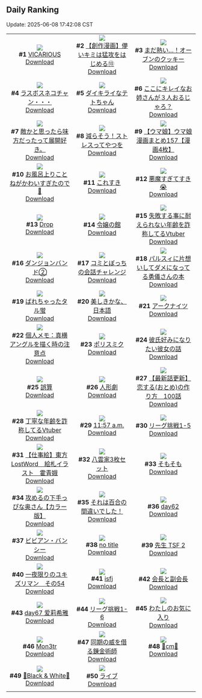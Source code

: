 ## Daily Ranking
Update: 2025-06-08 17:42:08 CST

|      |      |      |
| :----: | :----: | :----: |
| ![](https://i.pixiv.re/c/240x480/img-master/img/2025/06/06/00/00/12/131219314_p0_master1200.jpg)<br>**#1** [VICARIOUS](https://www.pixiv.net/artworks/131219314)<br>[Download](https://i.pixiv.re/img-original/img/2025/06/06/00/00/12/131219314_p0.png) | ![](https://i.pixiv.re/c/240x480/img-master/img/2025/06/06/00/04/37/131219914_p0_master1200.jpg)<br>**#2** [【創作漫画】儚いキミは猛攻をはじめる⑬](https://www.pixiv.net/artworks/131219914)<br>[Download](https://i.pixiv.re/img-original/img/2025/06/06/00/04/37/131219914_p0.jpg) | ![](https://i.pixiv.re/c/240x480/img-master/img/2025/06/06/07/30/02/131228773_p0_master1200.jpg)<br>**#3** [まだ熱い…！オーブンのクッキー](https://www.pixiv.net/artworks/131228773)<br>[Download](https://i.pixiv.re/img-original/img/2025/06/06/07/30/02/131228773_p0.jpg) |
| ![](https://i.pixiv.re/c/240x480/img-master/img/2025/06/07/00/01/49/131256103_p0_master1200.jpg)<br>**#4** [ラスボスネコチャン・・・](https://www.pixiv.net/artworks/131256103)<br>[Download](https://i.pixiv.re/img-original/img/2025/06/07/00/01/49/131256103_p0.jpg) | ![](https://i.pixiv.re/c/240x480/img-master/img/2025/06/06/18/05/55/131241416_p0_master1200.jpg)<br>**#5** [ダイキライなテトちゃん](https://www.pixiv.net/artworks/131241416)<br>[Download](https://i.pixiv.re/img-original/img/2025/06/06/18/05/55/131241416_p0.jpg) | ![](https://i.pixiv.re/c/240x480/img-master/img/2025/06/06/00/00/30/131219457_p0_master1200.jpg)<br>**#6** [ここにキレイなお姉さんが３人おるじゃろ？](https://www.pixiv.net/artworks/131219457)<br>[Download](https://i.pixiv.re/img-original/img/2025/06/06/00/00/30/131219457_p0.jpg) |
| ![](https://i.pixiv.re/c/240x480/img-master/img/2025/06/06/21/31/11/131249430_p0_master1200.jpg)<br>**#7** [敵かと思ったら味方だったって展開好き。](https://www.pixiv.net/artworks/131249430)<br>[Download](https://i.pixiv.re/img-original/img/2025/06/06/21/31/11/131249430_p0.jpg) | ![](https://i.pixiv.re/c/240x480/img-master/img/2025/06/06/00/00/35/131219486_p0_master1200.jpg)<br>**#8** [減らそう！ストレスってやつを](https://www.pixiv.net/artworks/131219486)<br>[Download](https://i.pixiv.re/img-original/img/2025/06/06/00/00/35/131219486_p0.jpg) | ![](https://i.pixiv.re/c/240x480/img-master/img/2025/06/06/00/00/43/131219524_p0_master1200.jpg)<br>**#9** [【ウマ娘】ウマ娘漫画まとめ157【漫画4枚】](https://www.pixiv.net/artworks/131219524)<br>[Download](https://i.pixiv.re/img-original/img/2025/06/06/00/00/43/131219524_p0.jpg) |
| ![](https://i.pixiv.re/c/240x480/img-master/img/2025/06/06/00/00/23/131219415_p0_master1200.jpg)<br>**#10** [お風呂上りことねがかわいすぎたので🙏](https://www.pixiv.net/artworks/131219415)<br>[Download](https://i.pixiv.re/img-original/img/2025/06/06/00/00/23/131219415_p0.jpg) | ![](https://i.pixiv.re/c/240x480/img-master/img/2025/06/06/00/00/12/131219316_p0_master1200.jpg)<br>**#11** [これすき](https://www.pixiv.net/artworks/131219316)<br>[Download](https://i.pixiv.re/img-original/img/2025/06/06/00/00/12/131219316_p0.jpg) | ![](https://i.pixiv.re/c/240x480/img-master/img/2025/06/06/00/00/16/131219364_p0_master1200.jpg)<br>**#12** [悪魔すぎてすき😭](https://www.pixiv.net/artworks/131219364)<br>[Download](https://i.pixiv.re/img-original/img/2025/06/06/00/00/16/131219364_p0.jpg) |
| ![](https://i.pixiv.re/c/240x480/img-master/img/2025/06/06/19/00/03/131243060_p0_master1200.jpg)<br>**#13** [Drop](https://www.pixiv.net/artworks/131243060)<br>[Download](https://i.pixiv.re/img-original/img/2025/06/06/19/00/03/131243060_p0.jpg) | ![](https://i.pixiv.re/c/240x480/img-master/img/2025/06/06/00/12/34/131220312_p0_master1200.jpg)<br>**#14** [令嬢の館](https://www.pixiv.net/artworks/131220312)<br>[Download](https://i.pixiv.re/img-original/img/2025/06/06/00/12/34/131220312_p0.jpg) | ![](https://i.pixiv.re/c/240x480/img-master/img/2025/06/06/21/07/50/131248468_p0_master1200.jpg)<br>**#15** [失敗する事に耐えられない年齢を詐称してるVtuber](https://www.pixiv.net/artworks/131248468)<br>[Download](https://i.pixiv.re/img-original/img/2025/06/06/21/07/50/131248468_p0.jpg) |
| ![](https://i.pixiv.re/c/240x480/img-master/img/2025/06/07/13/52/41/131274257_p0_master1200.jpg)<br>**#16** [ダンジョンバンド②](https://www.pixiv.net/artworks/131274257)<br>[Download](https://i.pixiv.re/img-original/img/2025/06/07/13/52/41/131274257_p0.jpg) | ![](https://i.pixiv.re/c/240x480/img-master/img/2025/06/06/00/00/10/131219303_p0_master1200.jpg)<br>**#17** [コミとぼっちの会話チャレンジ](https://www.pixiv.net/artworks/131219303)<br>[Download](https://i.pixiv.re/img-original/img/2025/06/06/00/00/10/131219303_p0.png) | ![](https://i.pixiv.re/c/240x480/img-master/img/2025/06/07/10/02/33/131268666_p0_master1200.jpg)<br>**#18** [パルスィに片想いしてダメになってる勇儀さんの本](https://www.pixiv.net/artworks/131268666)<br>[Download](https://i.pixiv.re/img-original/img/2025/06/07/10/02/33/131268666_p0.png) |
| ![](https://i.pixiv.re/c/240x480/img-master/img/2025/06/06/00/03/19/131219851_p0_master1200.jpg)<br>**#19** [ばれちゃったタル蛍](https://www.pixiv.net/artworks/131219851)<br>[Download](https://i.pixiv.re/img-original/img/2025/06/06/00/03/19/131219851_p0.png) | ![](https://i.pixiv.re/c/240x480/img-master/img/2025/06/06/18/08/53/131241518_p0_master1200.jpg)<br>**#20** [美しきかな、日本語](https://www.pixiv.net/artworks/131241518)<br>[Download](https://i.pixiv.re/img-original/img/2025/06/06/18/08/53/131241518_p0.jpg) | ![](https://i.pixiv.re/c/240x480/img-master/img/2025/06/06/21/02/00/131248218_p0_master1200.jpg)<br>**#21** [アークナイツ](https://www.pixiv.net/artworks/131248218)<br>[Download](https://i.pixiv.re/img-original/img/2025/06/06/21/02/00/131248218_p0.jpg) |
| ![](https://i.pixiv.re/c/240x480/img-master/img/2025/06/07/06/00/07/131264284_p0_master1200.jpg)<br>**#22** [個人メモ：真横アングルを描く時の注意点](https://www.pixiv.net/artworks/131264284)<br>[Download](https://i.pixiv.re/img-original/img/2025/06/07/06/00/07/131264284_p0.jpg) | ![](https://i.pixiv.re/c/240x480/img-master/img/2025/06/06/00/09/12/131220162_p0_master1200.jpg)<br>**#23** [ポリスミク](https://www.pixiv.net/artworks/131220162)<br>[Download](https://i.pixiv.re/img-original/img/2025/06/06/00/09/12/131220162_p0.png) | ![](https://i.pixiv.re/c/240x480/img-master/img/2025/06/06/00/00/41/131219513_p0_master1200.jpg)<br>**#24** [彼氏好みになりたい彼女の話](https://www.pixiv.net/artworks/131219513)<br>[Download](https://i.pixiv.re/img-original/img/2025/06/06/00/00/41/131219513_p0.jpg) |
| ![](https://i.pixiv.re/c/240x480/img-master/img/2025/06/06/00/00/13/131219329_p0_master1200.jpg)<br>**#25** [誤算](https://www.pixiv.net/artworks/131219329)<br>[Download](https://i.pixiv.re/img-original/img/2025/06/06/00/00/13/131219329_p0.jpg) | ![](https://i.pixiv.re/c/240x480/img-master/img/2025/06/06/07/02/33/131228325_p0_master1200.jpg)<br>**#26** [人形劇](https://www.pixiv.net/artworks/131228325)<br>[Download](https://i.pixiv.re/img-original/img/2025/06/06/07/02/33/131228325_p0.jpg) | ![](https://i.pixiv.re/c/240x480/img-master/img/2025/06/06/12/43/25/131234323_p0_master1200.jpg)<br>**#27** [【最新話更新】 恋する(おとめ)の作り方　100話](https://www.pixiv.net/artworks/131234323)<br>[Download](https://i.pixiv.re/img-original/img/2025/06/06/12/43/25/131234323_p0.jpg) |
| ![](https://i.pixiv.re/c/240x480/img-master/img/2025/06/07/21/06/41/131289002_p0_master1200.jpg)<br>**#28** [丁寧な年齢を詐称してるVtuber](https://www.pixiv.net/artworks/131289002)<br>[Download](https://i.pixiv.re/img-original/img/2025/06/07/21/06/41/131289002_p0.png) | ![](https://i.pixiv.re/c/240x480/img-master/img/2025/06/07/00/03/54/131256581_p0_master1200.jpg)<br>**#29** [11:57 a.m.](https://www.pixiv.net/artworks/131256581)<br>[Download](https://i.pixiv.re/img-original/img/2025/06/07/00/03/54/131256581_p0.jpg) | ![](https://i.pixiv.re/c/240x480/img-master/img/2025/06/06/18/29/53/131242121_p0_master1200.jpg)<br>**#30** [リーグ挑戦1-5](https://www.pixiv.net/artworks/131242121)<br>[Download](https://i.pixiv.re/img-original/img/2025/06/06/18/29/53/131242121_p0.png) |
| ![](https://i.pixiv.re/c/240x480/img-master/img/2025/06/06/12/56/19/131234534_p0_master1200.jpg)<br>**#31** [【仕事絵】東方LostWord＿絵札イラスト＿霍青娥](https://www.pixiv.net/artworks/131234534)<br>[Download](https://i.pixiv.re/img-original/img/2025/06/06/12/56/19/131234534_p0.png) | ![](https://i.pixiv.re/c/240x480/img-master/img/2025/06/06/00/39/39/131221341_p0_master1200.jpg)<br>**#32** [八雲家3枚セット](https://www.pixiv.net/artworks/131221341)<br>[Download](https://i.pixiv.re/img-original/img/2025/06/06/00/39/39/131221341_p0.jpg) | ![](https://i.pixiv.re/c/240x480/img-master/img/2025/06/07/12/07/54/131271786_p0_master1200.jpg)<br>**#33** [そもそも](https://www.pixiv.net/artworks/131271786)<br>[Download](https://i.pixiv.re/img-original/img/2025/06/07/12/07/54/131271786_p0.png) |
| ![](https://i.pixiv.re/c/240x480/img-master/img/2025/06/06/00/00/14/131219344_p0_master1200.jpg)<br>**#34** [攻めるの下手っぴな奥さん【カラー版】](https://www.pixiv.net/artworks/131219344)<br>[Download](https://i.pixiv.re/img-original/img/2025/06/06/00/00/14/131219344_p0.jpg) | ![](https://i.pixiv.re/c/240x480/img-master/img/2025/06/07/00/00/11/131256005_p0_master1200.jpg)<br>**#35** [それは百合の間違いでした！](https://www.pixiv.net/artworks/131256005)<br>[Download](https://i.pixiv.re/img-original/img/2025/06/07/00/00/11/131256005_p0.png) | ![](https://i.pixiv.re/c/240x480/img-master/img/2025/06/07/01/49/57/131260185_p0_master1200.jpg)<br>**#36** [day62](https://www.pixiv.net/artworks/131260185)<br>[Download](https://i.pixiv.re/img-original/img/2025/06/07/01/49/57/131260185_p0.jpg) |
| ![](https://i.pixiv.re/c/240x480/img-master/img/2025/06/06/00/00/07/131219269_p0_master1200.jpg)<br>**#37** [ビビアン・バンシー](https://www.pixiv.net/artworks/131219269)<br>[Download](https://i.pixiv.re/img-original/img/2025/06/06/00/00/07/131219269_p0.png) | ![](https://i.pixiv.re/c/240x480/img-master/img/2025/06/06/22/00/29/131250694_p0_master1200.jpg)<br>**#38** [no title](https://www.pixiv.net/artworks/131250694)<br>[Download](https://i.pixiv.re/img-original/img/2025/06/06/22/00/29/131250694_p0.jpg) | ![](https://i.pixiv.re/c/240x480/img-master/img/2025/06/06/00/05/12/131219950_p0_master1200.jpg)<br>**#39** [先生 TSF 2](https://www.pixiv.net/artworks/131219950)<br>[Download](https://i.pixiv.re/img-original/img/2025/06/06/00/05/12/131219950_p0.jpg) |
| ![](https://i.pixiv.re/c/240x480/img-master/img/2025/06/07/02/29/16/131261062_p0_master1200.jpg)<br>**#40** [一夜限りのユキズリマン　その54](https://www.pixiv.net/artworks/131261062)<br>[Download](https://i.pixiv.re/img-original/img/2025/06/07/02/29/16/131261062_p0.png) | ![](https://i.pixiv.re/c/240x480/img-master/img/2025/06/06/13/40/25/131235343_p0_master1200.jpg)<br>**#41** [isfj](https://www.pixiv.net/artworks/131235343)<br>[Download](https://i.pixiv.re/img-original/img/2025/06/06/13/40/25/131235343_p0.jpg) | ![](https://i.pixiv.re/c/240x480/img-master/img/2025/06/06/00/26/51/131220846_p0_master1200.jpg)<br>**#42** [会長と副会長](https://www.pixiv.net/artworks/131220846)<br>[Download](https://i.pixiv.re/img-original/img/2025/06/06/00/26/51/131220846_p0.jpg) |
| ![](https://i.pixiv.re/c/240x480/img-master/img/2025/06/06/19/17/14/131243877_p0_master1200.jpg)<br>**#43** [day67 爱莉希雅](https://www.pixiv.net/artworks/131243877)<br>[Download](https://i.pixiv.re/img-original/img/2025/06/06/19/17/14/131243877_p0.jpg) | ![](https://i.pixiv.re/c/240x480/img-master/img/2025/06/07/13/47/27/131274258_p0_master1200.jpg)<br>**#44** [リーグ挑戦1-6](https://www.pixiv.net/artworks/131274258)<br>[Download](https://i.pixiv.re/img-original/img/2025/06/07/13/47/27/131274258_p0.png) | ![](https://i.pixiv.re/c/240x480/img-master/img/2025/06/06/12/43/52/131234333_p0_master1200.jpg)<br>**#45** [わたしのお気に入り](https://www.pixiv.net/artworks/131234333)<br>[Download](https://i.pixiv.re/img-original/img/2025/06/06/12/43/52/131234333_p0.png) |
| ![](https://i.pixiv.re/c/240x480/img-master/img/2025/06/06/18/00/15/131240980_p0_master1200.jpg)<br>**#46** [Mon3tr](https://www.pixiv.net/artworks/131240980)<br>[Download](https://i.pixiv.re/img-original/img/2025/06/06/18/00/15/131240980_p0.jpg) | ![](https://i.pixiv.re/c/240x480/img-master/img/2025/06/06/20/59/13/131247849_p0_master1200.jpg)<br>**#47** [同期の威を借る錬金術師](https://www.pixiv.net/artworks/131247849)<br>[Download](https://i.pixiv.re/img-original/img/2025/06/06/20/59/13/131247849_p0.png) | ![](https://i.pixiv.re/c/240x480/img-master/img/2025/06/06/21/13/59/131248730_p0_master1200.jpg)<br>**#48** [💙cm💙](https://www.pixiv.net/artworks/131248730)<br>[Download](https://i.pixiv.re/img-original/img/2025/06/06/21/13/59/131248730_p0.png) |
| ![](https://i.pixiv.re/c/240x480/img-master/img/2025/06/07/00/55/36/131258596_p0_master1200.jpg)<br>**#49** [🖤Black & White🩶](https://www.pixiv.net/artworks/131258596)<br>[Download](https://i.pixiv.re/img-original/img/2025/06/07/00/55/36/131258596_p0.jpg) | ![](https://i.pixiv.re/c/240x480/img-master/img/2025/06/07/18/04/30/131281643_p0_master1200.jpg)<br>**#50** [ライブ](https://www.pixiv.net/artworks/131281643)<br>[Download](https://i.pixiv.re/img-original/img/2025/06/07/18/04/30/131281643_p0.jpg) |
|      |
